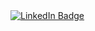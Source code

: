 <div id="badges">
  <a href="https://www.linkedin.com/in/canerdikkollu/">
    <img src="https://img.shields.io/badge/LinkedIn-blue?style=for-the-badge&logo=linkedin&logoColor=white" alt="LinkedIn Badge"/>
  </a>
</div>
